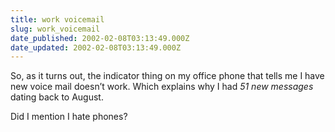 ```yaml
---
title: work voicemail
slug: work_voicemail
date_published: 2002-02-08T03:13:49.000Z
date_updated: 2002-02-08T03:13:49.000Z
---
```


So, as it turns out, the indicator thing on my office phone that tells me I have new voice mail doesn’t work. Which explains why I had *51 new messages* dating back to August.

Did I mention I hate phones?
